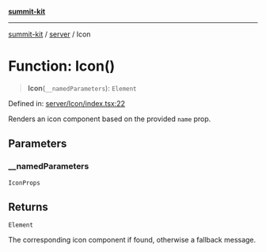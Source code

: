 [**summit-kit**](../../README.md)

***

[summit-kit](../../modules.md) / [server](../README.md) / Icon

# Function: Icon()

> **Icon**(`__namedParameters`): `Element`

Defined in: [server/Icon/index.tsx:22](https://github.com/andrewgremlich/summit-kit/blob/d3a8005298067da321a6d201141a869090a11e76/src/react/server/Icon/index.tsx#L22)

Renders an icon component based on the provided `name` prop.

## Parameters

### \_\_namedParameters

`IconProps`

## Returns

`Element`

The corresponding icon component if found, otherwise a fallback message.
